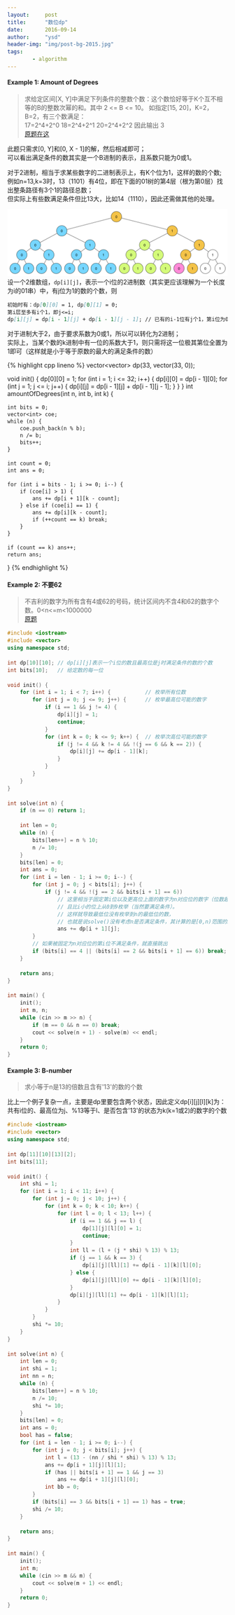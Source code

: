 ```yaml
---
layout:     post
title:      "数位dp"
date:       2016-09-14
author:     "ysd"
header-img: "img/post-bg-2015.jpg"
tags:      
        - algorithm
---
```


#### Example 1: Amount of Degrees

>求给定区间[X, Y]中满足下列条件的整数个数：这个数恰好等于K个互不相等的B的整数次幂的和。其中 2 <= B <= 10。
如指定[15, 20]，K=2，B=2，有三个数满足：          
17=2^4+2^0 18=2^4+2^1 20=2^4+2^2  因此输出 3                         
[原题在这](http://acm.timus.ru/problem.aspx?space=1&num=1057)

此题只需求[0, Y]和[0, X - 1]的解，然后相减即可；               
可以看出满足条件的数其实是一个B进制的表示，且系数只能为0或1。

对于2进制，相当于求某些数字的二进制表示上，有K个位为1，这样的数的个数;              
例如n=13,k=3时，13（1101）有4位，即在下面的01树的第4层（根为第0层）找出整条路径有3个1的路径总数；               
但实际上有些数满足条件但比13大，比如14（1110），因此还需做其他的处理。

![](/img/in-post/2016-09-15-bitsdp/amount-degrees.png)
设一个2维数组，`dp[i][j]`，表示一个i位的2进制数（其实更应该理解为一个长度为i的01串）中，有j位为1的数的个数，则

```markdown
初始时有：dp[0][0] = 1, dp[0][1] = 0;
第i层至多有i个1，即j<=i;
dp[i][j] = dp[i - 1][j] + dp[i - 1][j - 1]; // 已有的i-1位有j个1，第i位为0，或已有的i-1位有j-1个1，再来一个1
```

对于进制大于2，由于要求系数为0或1，所以可以转化为2进制；          
实际上，当某个数的k进制中有一位的系数大于1，则只需将这一位极其第位全置为1即可（这样就是小于等于原数的最大的满足条件的数）

{% highlight cpp lineno %}
vector<vector<int>> dp(33, vector<int>(33, 0));

void init() {
	dp[0][0] = 1;
	for (int i = 1; i <= 32; i++) {
		dp[i][0] = dp[i - 1][0];
		for (int j = 1; j <= i; j++) {
			dp[i][j] = dp[i - 1][j] + dp[i - 1][j - 1];
		}
	}
}
int amountOfDegrees(int n, int b, int k) {

	int bits = 0;
	vector<int> coe;
	while (n) {
		coe.push_back(n % b);
		n /= b;
		bits++;
	}

	int count = 0;
	int ans = 0;

	for (int i = bits - 1; i >= 0; i--) {
		if (coe[i] > 1) {
			ans += dp[i + 1][k - count];
		} else if (coe[i] == 1) {
			ans += dp[i][k - count];
			if (++count == k) break;
		}
	}

	if (count == k) ans++;
	return ans;

}
{% endhighlight %}

#### Example 2: 不要62
>不吉利的数字为所有含有4或62的号码，统计区间内不含4和62的数字个数。0<n<=m<1000000                  
[原题](http://acm.hdu.edu.cn/showproblem.php?pid=2089)

```cpp
#include <iostream>
#include <vector>
using namespace std;

int dp[10][10];	// dp[i][j]表示一个i位的数且最高位是j时满足条件的数的个数
int bits[10];	// 给定数的每一位

void init() {
	for (int i = 1; i < 7; i++) {			// 枚举所有位数
		for (int j = 0; j <= 9; j++) {		// 枚举最高位可能的数字
			if (i == 1 && j != 4) {
				dp[i][j] = 1;
				continue;
			}
			for (int k = 0; k <= 9; k++) {	// 枚举次高位可能的数字
				if (j != 4 && k != 4 && !(j == 6 && k == 2)) {
					dp[i][j] += dp[i - 1][k];
				}
			}
		}
	}
}

int solve(int n) {
	if (n == 0) return 1;

	int len = 0;
	while (n) {
		bits[len++] = n % 10;
		n /= 10;
	}
	bits[len] = 0;
	int ans = 0;
	for (int i = len - 1; i >= 0; i--) {
		for (int j = 0; j < bits[i]; j++) {
			if (j != 4 && !(j == 2 && bits[i + 1] == 6))
				// 这里相当于固定第i位以及更高位上面的数字为n对应位的数字（位数超过len就当成是0），
				// 且比i小的位上从0到9枚举（当然要满足条件）。
				// 这样就导致最低位没有枚举到n的最低位的数，
				// 也就是说solve()没有考虑n是否满足条件，其计算的是[0,n)范围的结果
				ans += dp[i + 1][j];
		}
		// 如果被固定为n对应位的第i位不满足条件，就直接跳出
		if (bits[i] == 4 || (bits[i] == 2 && bits[i + 1] == 6)) break;
	}

	return ans;
}

int main() {
	init();
	int m, n;
	while (cin >> m >> n) {
		if (m == 0 && n == 0) break;
		cout << solve(n + 1) - solve(m) << endl;
	}
	return 0;
}
```

#### Example 3: B-number
>求小等于n是13的倍数且含有'13'的数的个数

比上一个例子复杂一点，主要是dp里要包含两个状态，因此定义dp[i][j][l][k]为：               
共有i位的、最高位为j、%13等于l、是否包含'13'的状态为k(k=1或2)的数字的个数

```cpp
#include <iostream>
#include <vector>
using namespace std;

int dp[11][10][13][2];
int bits[11];

void init() {
	int shi = 1;
	for (int i = 1; i < 11; i++) {
		for (int j = 0; j < 10; j++) {
			for (int k = 0; k < 10; k++) {
				for (int l = 0; l < 13; l++) {
					if (i == 1 && j == l) {
						dp[1][j][l][0] = 1;
						continue;
					}
					int ll = (l + (j * shi) % 13) % 13;
					if (j == 1 && k == 3) {
						dp[i][j][ll][1] += dp[i - 1][k][l][0];
					} else {
						dp[i][j][ll][0] += dp[i - 1][k][l][0];
					}
					dp[i][j][ll][1] += dp[i - 1][k][l][1];
				}
			}
		}
		shi *= 10;
	}
}

int solve(int n) {
	int len = 0;
	int shi = 1;
	int nn = n;
	while (n) {
		bits[len++] = n % 10;
		n /= 10;
		shi *= 10;
	}
	bits[len] = 0;
	int ans = 0;
	bool has = false;
	for (int i = len - 1; i >= 0; i--) {
		for (int j = 0; j < bits[i]; j++) {
			int l = (13 - (nn / shi * shi) % 13) % 13;
			ans += dp[i + 1][j][l][1];
			if (has || bits[i + 1] == 1 && j == 3)
				ans += dp[i + 1][j][l][0];
			int bb = 0;
		}
		if (bits[i] == 3 && bits[i + 1] == 1) has = true;
		shi /= 10;
	}

	return ans;
}

int main() {
	init();
	int m;
	while (cin >> m && m) {
		cout << solve(m + 1) << endl;
	}
	return 0;
}
```